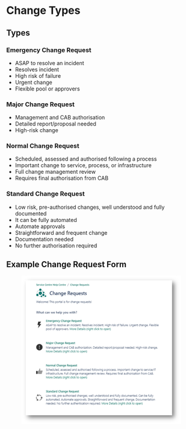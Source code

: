 # Change Types

## Types

### Emergency Change Request

* ASAP to resolve an incident
* Resolves incident
* High risk of failure
* Urgent change
* Flexible pool or approvers

### Major Change Request

* Management and CAB authorisation
* Detailed report/proposal needed
* High-risk change

### Normal Change Request

* Scheduled, assessed and authorised following a process
* Important change to service, process, or infrastructure
* Full change management review&#x20;
* Requires final authorisation from CAB&#x20;

### Standard Change Request

* Low risk, pre-authorised changes, well understood and fully documented
* It can be fully automated&#x20;
* Automate approvals
* Straightforward and frequent change
* Documentation needed
* No further authorisation required

## Example Change Request Form

<figure><img src="../../.gitbook/assets/image (3) (1) (1).png" alt=""><figcaption></figcaption></figure>

